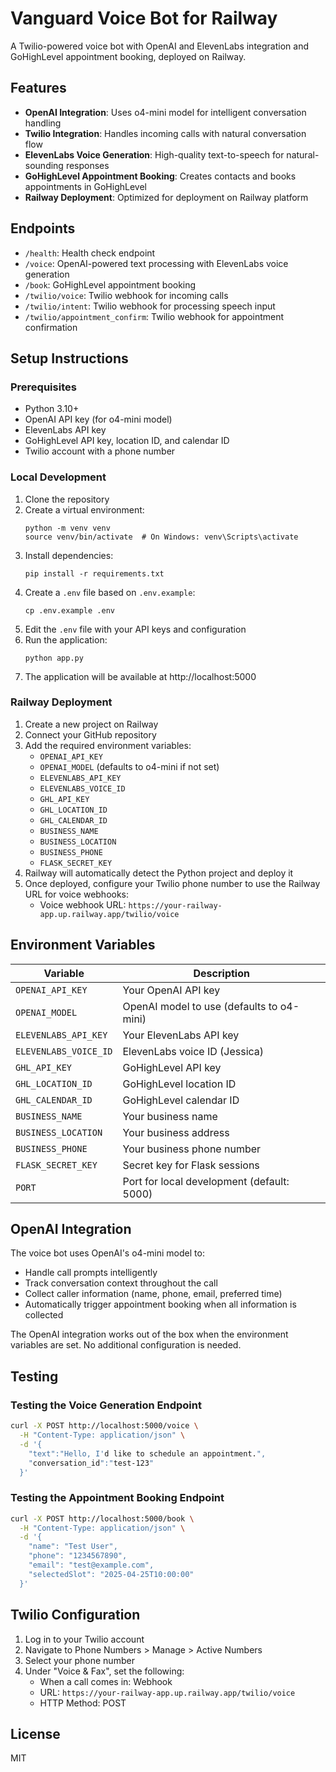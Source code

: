 # Vanguard Voice Bot for Railway

A Twilio-powered voice bot with OpenAI and ElevenLabs integration and GoHighLevel appointment booking, deployed on Railway.

## Features

- **OpenAI Integration**: Uses o4-mini model for intelligent conversation handling
- **Twilio Integration**: Handles incoming calls with natural conversation flow
- **ElevenLabs Voice Generation**: High-quality text-to-speech for natural-sounding responses
- **GoHighLevel Appointment Booking**: Creates contacts and books appointments in GoHighLevel
- **Railway Deployment**: Optimized for deployment on Railway platform

## Endpoints

- `/health`: Health check endpoint
- `/voice`: OpenAI-powered text processing with ElevenLabs voice generation
- `/book`: GoHighLevel appointment booking
- `/twilio/voice`: Twilio webhook for incoming calls
- `/twilio/intent`: Twilio webhook for processing speech input
- `/twilio/appointment_confirm`: Twilio webhook for appointment confirmation

## Setup Instructions

### Prerequisites

- Python 3.10+
- OpenAI API key (for o4-mini model)
- ElevenLabs API key
- GoHighLevel API key, location ID, and calendar ID
- Twilio account with a phone number

### Local Development

1. Clone the repository
2. Create a virtual environment:
   ```
   python -m venv venv
   source venv/bin/activate  # On Windows: venv\Scripts\activate
   ```
3. Install dependencies:
   ```
   pip install -r requirements.txt
   ```
4. Create a `.env` file based on `.env.example`:
   ```
   cp .env.example .env
   ```
5. Edit the `.env` file with your API keys and configuration
6. Run the application:
   ```
   python app.py
   ```
7. The application will be available at http://localhost:5000

### Railway Deployment

1. Create a new project on Railway
2. Connect your GitHub repository
3. Add the required environment variables:
   - `OPENAI_API_KEY`
   - `OPENAI_MODEL` (defaults to o4-mini if not set)
   - `ELEVENLABS_API_KEY`
   - `ELEVENLABS_VOICE_ID`
   - `GHL_API_KEY`
   - `GHL_LOCATION_ID`
   - `GHL_CALENDAR_ID`
   - `BUSINESS_NAME`
   - `BUSINESS_LOCATION`
   - `BUSINESS_PHONE`
   - `FLASK_SECRET_KEY`
4. Railway will automatically detect the Python project and deploy it
5. Once deployed, configure your Twilio phone number to use the Railway URL for voice webhooks:
   - Voice webhook URL: `https://your-railway-app.up.railway.app/twilio/voice`

## Environment Variables

| Variable | Description |
|----------|-------------|
| `OPENAI_API_KEY` | Your OpenAI API key |
| `OPENAI_MODEL` | OpenAI model to use (defaults to o4-mini) |
| `ELEVENLABS_API_KEY` | Your ElevenLabs API key |
| `ELEVENLABS_VOICE_ID` | ElevenLabs voice ID (Jessica) |
| `GHL_API_KEY` | GoHighLevel API key |
| `GHL_LOCATION_ID` | GoHighLevel location ID |
| `GHL_CALENDAR_ID` | GoHighLevel calendar ID |
| `BUSINESS_NAME` | Your business name |
| `BUSINESS_LOCATION` | Your business address |
| `BUSINESS_PHONE` | Your business phone number |
| `FLASK_SECRET_KEY` | Secret key for Flask sessions |
| `PORT` | Port for local development (default: 5000) |

## OpenAI Integration

The voice bot uses OpenAI's o4-mini model to:

- Handle call prompts intelligently
- Track conversation context throughout the call
- Collect caller information (name, phone, email, preferred time)
- Automatically trigger appointment booking when all information is collected

The OpenAI integration works out of the box when the environment variables are set. No additional configuration is needed.

## Testing

### Testing the Voice Generation Endpoint

```bash
curl -X POST http://localhost:5000/voice \
  -H "Content-Type: application/json" \
  -d '{
    "text":"Hello, I'd like to schedule an appointment.",
    "conversation_id":"test-123"
  }'
```

### Testing the Appointment Booking Endpoint

```bash
curl -X POST http://localhost:5000/book \
  -H "Content-Type: application/json" \
  -d '{
    "name": "Test User",
    "phone": "1234567890",
    "email": "test@example.com",
    "selectedSlot": "2025-04-25T10:00:00"
  }'
```

## Twilio Configuration

1. Log in to your Twilio account
2. Navigate to Phone Numbers > Manage > Active Numbers
3. Select your phone number
4. Under "Voice & Fax", set the following:
   - When a call comes in: Webhook
   - URL: `https://your-railway-app.up.railway.app/twilio/voice`
   - HTTP Method: POST

## License

MIT
